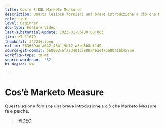 ```yaml
---
title: Cos’è [!DNL Marketo Measure]
description: Questa lezione fornisce una breve introduzione a ciò che Marketo Measure fa e perché.
role: User
level: Beginner
doc-type: Feature Video
last-substantial-update: 2023-01-06T00:00:00Z
jira: KT-11679
thumbnail: 347236.jpeg
exl-id: 383669ad-a642-48b1-9b72-a8eb8b8af149
source-git-commit: b60003c6fa73401ca980a46ae47be00a1bb457ae
workflow-type: tm+mt
source-wordcount: '32'
ht-degree: 0%

---
```


# Cos’è Marketo Measure

Questa lezione fornisce una breve introduzione a ciò che Marketo Measure fa e perché.

>[!VIDEO](https://video.tv.adobe.com/v/347236/?quality=12&learn=on)
